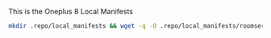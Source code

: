This is the Oneplus 8 Local Manifests

```bash
mkdir .repo/local_manifests && wget -q -O .repo/local_manifests/roomservice.xml https://raw.githubusercontent.com/killcmd/lm_instantnoodle/SparkOS-12.3/local_manifests/nissin_curry.xml
```
